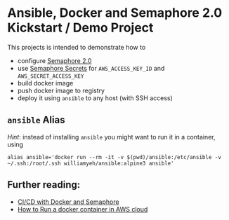 # Ansible, Docker and Semaphore 2.0 Kickstart / Demo Project

This projects is intended to demonstrate how to 

* configure [Semaphore 2.0](https://simplificator.semaphoreci.com/)
* use [Semaphore Secrets](https://docs.semaphoreci.com/article/66-environment-variables-and-secrets) for `AWS_ACCESS_KEY_ID` and `AWS_SECRET_ACCESS_KEY`
* build docker image
* push docker image to registry
* deploy it using `ansible` to any host (with SSH access)


## `ansible` Alias

*Hint*: instead of installing `ansible` you might want to run it in a container, using 

```
alias ansible='docker run --rm -it -v $(pwd)/ansible:/etc/ansible -v ~/.ssh:/root/.ssh williamyeh/ansible:alpine3 ansible'
```


## Further reading:

* [CI/CD with Docker and Semaphore](https://semaphoreci.com/docs/docker/setting-up-continuous-integration-for-docker-project.html)
* [How to Run a docker container in AWS cloud](https://github.com/simplificator/doc/wiki/Run-a-docker-container-in-AWS-cloud)

